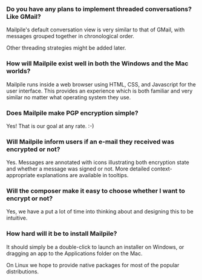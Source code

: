 ### Do you have any plans to implement threaded conversations? Like GMail? 

Mailpile's default conversation view is very similar to that of GMail, with messages grouped together in chronological order.

Other threading strategies might be added later.

### How will Mailpile exist well in both the Windows and the Mac worlds?

Mailpile runs inside a web browser using HTML, CSS, and Javascript for the user interface. This provides an experience which is both familiar and very similar no matter what operating system they use.

### Does Mailpile make PGP encryption simple?

Yes! That is our goal at any rate. :-)

### Will Mailpile inform users if an e-mail they received was encrypted or not?

Yes. Messages are annotated with icons illustrating both encryption state and whether a message was signed or not. More detailed context-appropriate explanations are available in tooltips.

### Will the composer make it easy to choose whether I want to encrypt or not?

Yes, we have a put a lot of time into thinking about and designing this to be intuitive.

### How hard will it be to install Mailpile?

It should simply be a double-click to launch an installer on Windows, or dragging an app to the Applications folder on the Mac.

On Linux we hope to provide native packages for most of the popular distributions.
